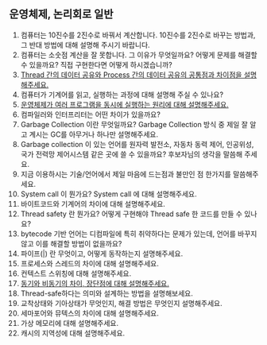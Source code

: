 ## 운영체제, 논리회로 일반

1. 컴퓨터는 10진수를 2진수로 바꿔서 계산합니다. 10진수를 2진수로 바꾸는 방법과, 그 반대 방법에 대해 설명해 주시기 바랍니다.
2. 컴퓨터는 소숫점 계산을 잘 못합니다. 그 이유가 무엇일까요? 어떻게 문제를 해결할 수 있을까요? 직접 구현한다면 어떻게 하시겠습니까?
3. [Thread 간의 데이터 공유와 Process 간의 데이터 공유의 공통점과 차이점을 설명해주세요.](3.md)
4. 컴퓨터가 기계어를 읽고, 실행하는 과정에 대해 설명해 주실 수 있나요?
5. [운영체제가 여러 프로그램을 동시에 실행하는 원리에 대해 설명해주세요.](5.md)
6. 컴파일러와 인터프리터는 어떤 차이가 있을까요?
7. Garbage Collection 이란 무엇일까요? Garbage Collection 방식 중 제일 잘 알고 계시는 GC를 아무거나 하나만 설명해주세요.
8. Garbage collection 이 있는 언어를 원자력 발전소, 자동차 동력 제어, 인공위성, 국가 전력망 제어시스템 같은 곳에 쓸 수 있을까요? 후보자님의 생각을 말씀해 주세요.
9. 지금 이용하시는 기술/언어에서 제일 마음에 드는점과 불만인 점 한가지를 말씀해주세요.
10. System call 이 뭔가요? System call 에 대해 설명해주세요.
11. 바이트코드와 기계어의 차이에 대해 설명해주세요.
12. Thread safety 란 뭔가요? 어떻게 구현해야 Thread safe 한 코드를 만들 수 있나요?
13. bytecode 기반 언어는 디컴파일에 특히 취약하다는 문제가 있는데, 언어를 바꾸지 않고 이를 해결할 방법이 없을까요?
14. 파이프(|) 란 무엇이고, 어떻게 동작하는지 설명해주세요.
15. 프로세스와 스레드의 차이에 대해 설명해주세요.
16. 컨텍스트 스위칭에 대해 설명해주세요.
17. [동기와 비동기의 차이, 장단점에 대해 설명해주세요.](17.md)
18. Thread-safe하다는 의미와 설계하는 방법을 설명해보세요.
19. 교착상태와 기아상태가 무엇인지, 해결 방법은 무엇인지 설명해주세요.
20. 세마포어와 뮤텍스의 차이에 대해 설명해주세요.
21. 가상 메모리에 대해 설명해주세요.
22. 캐시의 지역성에 대해 설명해주세요.
